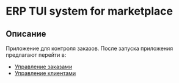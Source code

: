 # ERP TUI system for marketplace

## Описание

Приложение для контроля заказов. После запуска приложения предлагают перейти в:

- [Управление заказами](#управление-заказами)
- [Управление клиентами](#управление-клиентами)
